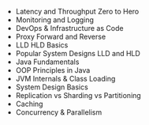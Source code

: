 - Latency and Throughput Zero to Hero
- Monitoring and Logging
- DevOps & Infrastructure as Code
- Proxy Forward and Reverse
- LLD HLD Basics
- Popular System Designs LLD and HLD
- Java Fundamentals
- OOP Principles in Java
- JVM Internals & Class Loading
- System Design Basics
- Replication vs Sharding vs Partitioning
- Caching
- Concurrency & Parallelism